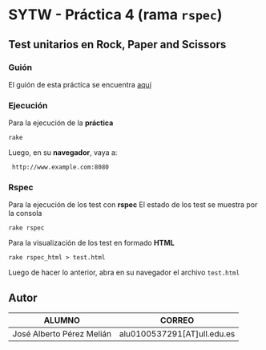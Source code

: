 # SYTW - Práctica 4 (rama `rspec`)
## Test unitarios en Rock, Paper and Scissors

### Guión  
El guión de esta práctica se encuentra [aquí](https://dl.dropboxusercontent.com/u/14539152/LPP/LPPbook/node379.html)

### Ejecución
Para la ejecución de la **práctica**

    rake

Luego, en su **navegador**, vaya a:

     http://www.example.com:8080

### Rspec
Para la ejecución de los test con **rspec**
El estado de los test se muestra por la consola

    rake rspec

Para la visualización de los test en formado **HTML**

    rake rspec_html > test.html
    
Luego de hacer lo anterior, abra en su navegador el archivo `test.html`

 
Autor
-------
| ALUMNO | CORREO |
| ---------- | ---------- |
| José Alberto Pérez Melián   | alu0100537291[AT]ull.edu.es   |